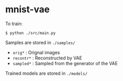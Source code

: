 # mnist-vae

To train:
```shell
$ python ./src/main.py
```

Samples are stored in `./samples/`
  - `orig*` : Orignal images
  - `recontr*` : Reconstructed by VAE
  - `sampled*` : Sampled from the generator of the VAE

Trained models are stored in  `./models/`
